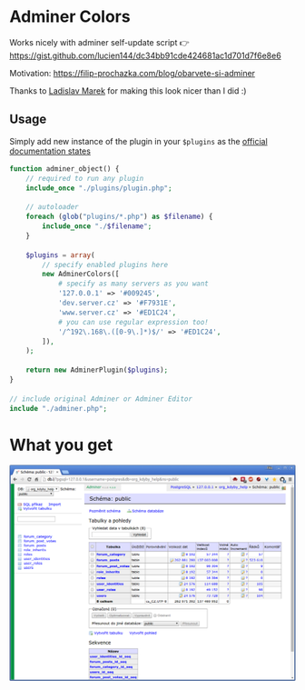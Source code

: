 # Adminer Colors

Works nicely with adminer self-update script 👉 https://gist.github.com/lucien144/dc34bb91cde424681ac1d701d7f6e8e6

Motivation: https://filip-prochazka.com/blog/obarvete-si-adminer

Thanks to [Ladislav Marek](https://github.com/lm) for making this look nicer than I did :)

## Usage

Simply add new instance of the plugin in your `$plugins` as the [official documentation states](http://www.adminer.org/cs/plugins/#use)

```php
function adminer_object() {
	// required to run any plugin
	include_once "./plugins/plugin.php";

	// autoloader
	foreach (glob("plugins/*.php") as $filename) {
		include_once "./$filename";
	}

	$plugins = array(
		// specify enabled plugins here
		new AdminerColors([
			# specify as many servers as you want
			'127.0.0.1' => '#009245',
			'dev.server.cz' => '#F7931E',
			'www.server.cz' => '#ED1C24',
			# you can use regular expression too!
			'/^192\.168\.([0-9\.]*)$/' => '#ED1C24',
		]),
	);

	return new AdminerPlugin($plugins);
}

// include original Adminer or Adminer Editor
include "./adminer.php";

```

# What you get

![preview](https://raw.githubusercontent.com/fprochazka/adminer-colors/master/docs/preview.png)
